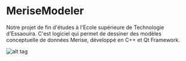 MeriseModeler
=============

Notre projet de fin d'études à l'Ecole supérieure de Technologie d'Essaouira.
C'est logiciel qui permet de dessiner des modèles conceptuelle de données
Merise, développé en C++ et Qt Framework.

![alt tag](https://bitbucket.org/ybouhjira/merisemodeler/raw/961c0f91e27ce683f0615d2e179faf6605eb8fe1/screenshot.png)
